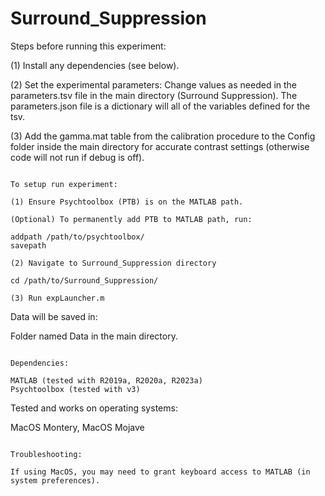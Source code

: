 # Surround_Suppression

Steps before running this experiment:

(1) Install any dependencies (see below).

(2) Set the experimental parameters:
Change values as needed in the parameters.tsv file in the main directory (Surround Suppression).
The parameters.json file is a dictionary will all of the variables defined for the tsv.

(3) Add the gamma.mat table from the calibration procedure to the Config folder inside the main directory for accurate contrast settings (otherwise code will not run if debug is off).

~~~~~~~~~~~~~~~~~~

To setup run experiment:

(1) Ensure Psychtoolbox (PTB) is on the MATLAB path. 

(Optional) To permanently add PTB to MATLAB path, run:

addpath /path/to/psychtoolbox/
savepath

(2) Navigate to Surround_Suppression directory

cd /path/to/Surround_Suppression/

(3) Run expLauncher.m

~~~~~~~~~~~~~~~~~~

Data will be saved in:

Folder named Data in the main directory.

~~~~~~~~~~~~~~~~~~

Dependencies:

MATLAB (tested with R2019a, R2020a, R2023a)
Psychtoolbox (tested with v3)

~~~~~~~~~~~~~~~~~~

Tested and works on operating systems:
 
MacOS Montery, MacOS Mojave

~~~~~~~~~~~~~~~~~~

Troubleshooting:

If using MacOS, you may need to grant keyboard access to MATLAB (in system preferences).




